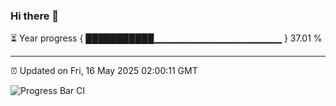 ### Hi there 👋

⏳ Year progress { ███████████▁▁▁▁▁▁▁▁▁▁▁▁▁▁▁▁▁▁▁ } 37.01 %

---

⏰ Updated on Fri, 16 May 2025 02:00:11 GMT

![Progress Bar CI](https://github.com/ZhaoGui/ZhaoGui/workflows/Progress%20Bar%20CI/badge.svg)
